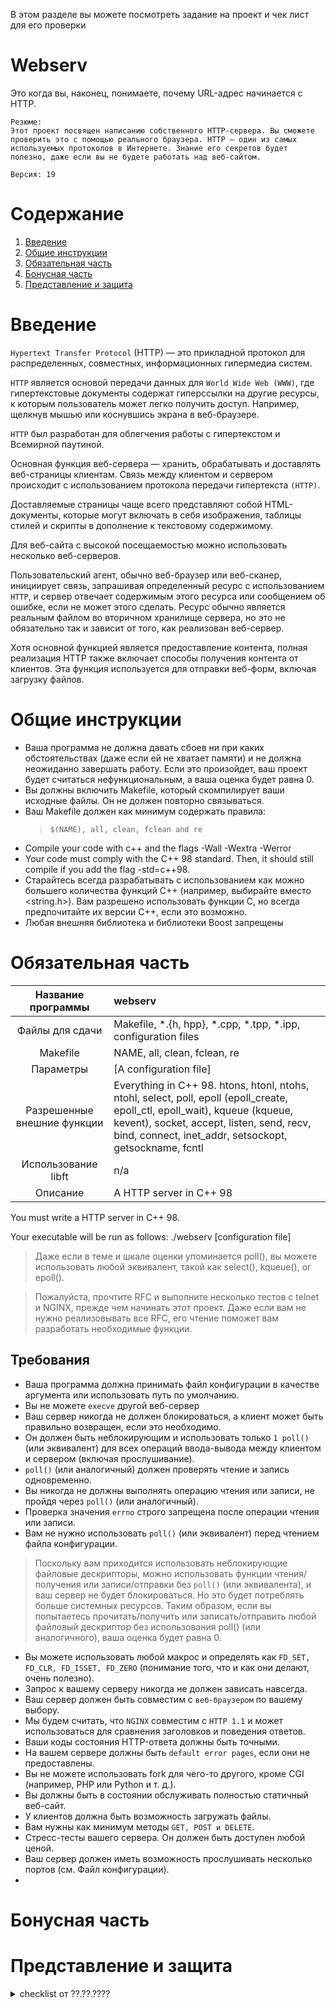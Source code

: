 В этом разделе вы можете посмотреть задание на проект и чек лист для его проверки

<!-- <details>
	<summary> subject от 7.7.2022 </summary> -->

# Webserv #

Это когда вы, наконец, понимаете, почему URL-адрес начинается с HTTP.

	Резюме:
	Этот проект посвящен написанию собственного HTTP-сервера. Вы сможете проверить это с помощью реального браузера. HTTP — один из самых используемых протоколов в Интернете. Знание его секретов будет полезно, даже если вы не будете работать над веб-сайтом.

	Версия: 19

# Содержание #

1. [Введение](#Введение)
2. [Общие инструкции](#Общие-инструкции)
3. [Обязательная часть](#Обязательная-часть)
4. [Бонусная часть](#Бонусная-часть)
5. [Представление и защита](#Представление-и-защита)

# Введение #

`Hypertext Transfer Protocol` (HTTP) — это прикладной протокол для распределенных, совместных, информационных гипермедиа систем.

`HTTP` является основой передачи данных для `World Wide Web (WWW)`, где гипертекстовые документы содержат гиперссылки на другие ресурсы, к которым пользователь может легко получить доступ. Например, щелкнув мышью или коснувшись экрана в веб-браузере.

`HTTP` был разработан для облегчения работы с гипертекстом и Всемирной паутиной.

Основная функция веб-сервера — хранить, обрабатывать и доставлять веб-страницы клиентам. Связь между клиентом и сервером происходит с использованием протокола передачи гипертекста `(HTTP)`.

Доставляемые страницы чаще всего представляют собой HTML-документы, которые могут включать в себя изображения, таблицы стилей и скрипты в дополнение к текстовому содержимому.

Для веб-сайта с высокой посещаемостью можно использовать несколько веб-серверов.

Пользовательский агент, обычно веб-браузер или веб-сканер, инициирует связь, запрашивая определенный ресурс с использованием `HTTP`, и сервер отвечает содержимым этого ресурса или сообщением об ошибке, если не может этого сделать. Ресурс обычно является реальным файлом во вторичном хранилище сервера, но это не обязательно так и зависит от того, как реализован веб-сервер.

Хотя основной функцией является предоставление контента, полная реализация HTTP также включает способы получения контента от клиентов. Эта функция используется для отправки веб-форм, включая загрузку файлов.

# Общие инструкции #

* Ваша программа не должна давать сбоев ни при каких обстоятельствах (даже если ей не хватает памяти) и не должна неожиданно завершать работу. Если это произойдет, ваш проект будет считаться нефункциональным, а ваша оценка будет равна 0.
* Вы должны включить Makefile, который скомпилирует ваши исходные файлы. Он не должен повторно связываться.
* Ваш Makefile должен как минимум содержать правила:
	> `$(NAME), all, clean, fclean and re`
* Compile your code with c++ and the flags -Wall -Wextra -Werror
* Your code must comply with the C++ 98 standard. Then, it should still compile
if you add the flag -std=c++98.
* Старайтесь всегда разрабатывать с использованием как можно большего количества функций C++ (например, выбирайте <cstring> вместо <string.h>). Вам разрешено использовать функции C, но всегда предпочитайте их версии C++, если это возможно.
* Любая внешняя библиотека и библиотеки Boost запрещены

# Обязательная часть #


Название программы  | webserv
:------------------:|:---------------
Файлы для сдачи     | Makefile, *.{h, hpp}, *.cpp, *.tpp, *.ipp, configuration files
Makefile            | NAME, all, clean, fclean, re
Параметры			| [A configuration file]
Разрешенные внешние функции     |Everything in C++ 98. htons, htonl, ntohs, ntohl, select, poll, epoll (epoll_create, epoll_ctl, epoll_wait), kqueue (kqueue, kevent), socket, accept, listen, send, recv, bind, connect, inet_addr, setsockopt, getsockname, fcntl
Использование libft | n/a
Описание            | A HTTP server in C++ 98

You must write a HTTP server in C++ 98.

Your executable will be run as follows:
	 ./webserv [configuration file]

> Даже если в теме и шкале оценки упоминается poll(), вы можете использовать любой эквивалент, такой как select(), kqueue(), or epoll().

> Пожалуйста, прочтите RFC и выполните несколько тестов с telnet и NGINX, прежде чем начинать этот проект. Даже если вам не нужно реализовывать все RFC, его чтение поможет вам разработать необходимые функции.

## Требования ##

* Ваша программа должна принимать файл конфигурации в качестве аргумента или использовать путь по умолчанию.
* Вы не можете `execve` другой веб-сервер
* Ваш сервер никогда не должен блокироваться, а клиент может быть правильно возвращен, если это необходимо.
* Он должен быть неблокирующим и использовать только `1 poll()` (или эквивалент) для всех операций ввода-вывода между клиентом и сервером (включая прослушивание).
* `poll()` (или аналогичный) должен проверять чтение и запись одновременно.
* Вы никогда не должны выполнять операцию чтения или записи, не пройдя через `poll()` (или аналогичный).
* Проверка значения `errno` строго запрещена после операции чтения или записи.
* Вам не нужно использовать `poll()` (или эквивалент) перед чтением файла конфигурации.
> Поскольку вам приходится использовать неблокирующие файловые дескрипторы, можно использовать функции чтения/получения или записи/отправки без `poll()` (или эквивалента), и ваш сервер не будет блокироваться. Но это будет потреблять больше системных ресурсов. Таким образом, если вы попытаетесь прочитать/получить или записать/отправить любой файловый дескриптор без использования poll() (или аналогичного), ваша оценка будет равна 0.
* Вы можете использовать любой макрос и определять как `FD_SET, FD_CLR, FD_ISSET, FD_ZERO` (понимание того, что и как они делают, очень полезно).
* Запрос к вашему серверу никогда не должен зависать навсегда.
* Ваш сервер должен быть совместим с `веб-браузером` по вашему выбору.
* Мы будем считать, что `NGINX` совместим с `HTTP 1.1` и может использоваться для сравнения заголовков и поведения ответов.
* Ваши коды состояния HTTP-ответа должны быть точными.
* На вашем сервере должны быть `default error pages`, если они не предоставлены.
* Вы не можете использовать fork для чего-то другого, кроме CGI (например, PHP или Python и т. д.).
* Вы должны быть в состоянии обслуживать полностью статичный веб-сайт.
* У клиентов должна быть возможность загружать файлы.
* Вам нужны как минимум методы `GET, POST и DELETE`.
* Стресс-тесты вашего сервера. Он должен быть доступен любой ценой.
* Ваш сервер должен иметь возможность прослушивать несколько портов (см. Файл конфигурации).
*

# Бонусная часть #

# Представление и защита #

<!-- </details> -->

<details>
	<summary> checklist от ??.??.???? </summary>

Нужно найти чек-лист

</details>

